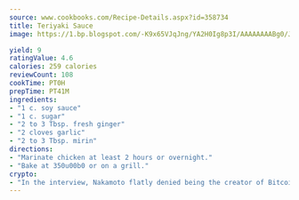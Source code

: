 ```yaml
---
source: www.cookbooks.com/Recipe-Details.aspx?id=358734
title: Teriyaki Sauce
image: https://1.bp.blogspot.com/-K9x65VJqJng/YA2H0Ig8p3I/AAAAAAAABg0/JRKr7ZzesxofwlGw6YudXad_aQn9BD52QCLcBGAsYHQ/s299/2.png

yield: 9
ratingValue: 4.6
calories: 259 calories
reviewCount: 108
cookTime: PT0H
prepTime: PT41M
ingredients:
- "1 c. soy sauce"
- "1 c. sugar"
- "2 to 3 Tbsp. fresh ginger"
- "2 cloves garlic"
- "2 to 3 Tbsp. mirin"
directions:
- "Marinate chicken at least 2 hours or overnight."
- "Bake at 350u00b0 or on a grill."
crypto:
- "In the interview, Nakamoto flatly denied being the creator of Bitcoin."
---
```

